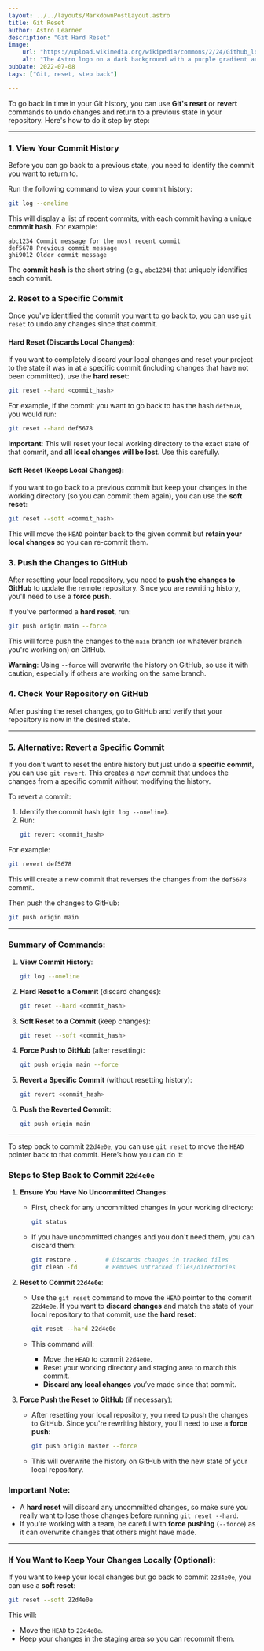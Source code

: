 ```yaml
---
layout: ../../layouts/MarkdownPostLayout.astro
title: Git Reset
author: Astro Learner
description: "Git Hard Reset"
image:
    url: "https://upload.wikimedia.org/wikipedia/commons/2/24/Github_logo_svg.svg"
    alt: "The Astro logo on a dark background with a purple gradient arc."
pubDate: 2022-07-08
tags: ["Git, reset, step back"]

---
```





To go back in time in your Git history, you can use **Git's reset** or **revert** commands to undo changes and return to a previous state in your repository. Here's how to do it step by step:

---

### 1. **View Your Commit History**
Before you can go back to a previous state, you need to identify the commit you want to return to.

Run the following command to view your commit history:
```bash
git log --oneline
```

This will display a list of recent commits, with each commit having a unique **commit hash**. For example:
```
abc1234 Commit message for the most recent commit
def5678 Previous commit message
ghi9012 Older commit message
```

The **commit hash** is the short string (e.g., `abc1234`) that uniquely identifies each commit.

### 2. **Reset to a Specific Commit**
Once you've identified the commit you want to go back to, you can use `git reset` to undo any changes since that commit.

#### **Hard Reset (Discards Local Changes)**:
If you want to completely discard your local changes and reset your project to the state it was in at a specific commit (including changes that have not been committed), use the **hard reset**:

```bash
git reset --hard <commit_hash>
```

For example, if the commit you want to go back to has the hash `def5678`, you would run:
```bash
git reset --hard def5678
```

**Important**: This will reset your local working directory to the exact state of that commit, and **all local changes will be lost**. Use this carefully.

#### **Soft Reset (Keeps Local Changes)**:
If you want to go back to a previous commit but keep your changes in the working directory (so you can commit them again), you can use the **soft reset**:

```bash
git reset --soft <commit_hash>
```

This will move the `HEAD` pointer back to the given commit but **retain your local changes** so you can re-commit them.

### 3. **Push the Changes to GitHub**
After resetting your local repository, you need to **push the changes to GitHub** to update the remote repository. Since you are rewriting history, you'll need to use a **force push**.

If you've performed a **hard reset**, run:
```bash
git push origin main --force
```

This will force push the changes to the `main` branch (or whatever branch you're working on) on GitHub.

**Warning**: Using `--force` will overwrite the history on GitHub, so use it with caution, especially if others are working on the same branch.

### 4. **Check Your Repository on GitHub**
After pushing the reset changes, go to GitHub and verify that your repository is now in the desired state.

---

### 5. **Alternative: Revert a Specific Commit**
If you don't want to reset the entire history but just undo a **specific commit**, you can use `git revert`. This creates a new commit that undoes the changes from a specific commit without modifying the history.

To revert a commit:
1. Identify the commit hash (`git log --oneline`).
2. Run:
   ```bash
   git revert <commit_hash>
   ```

For example:
```bash
git revert def5678
```

This will create a new commit that reverses the changes from the `def5678` commit.

Then push the changes to GitHub:
```bash
git push origin main
```

---

### Summary of Commands:
1. **View Commit History**:
   ```bash
   git log --oneline
   ```

2. **Hard Reset to a Commit** (discard changes):
   ```bash
   git reset --hard <commit_hash>
   ```

3. **Soft Reset to a Commit** (keep changes):
   ```bash
   git reset --soft <commit_hash>
   ```

4. **Force Push to GitHub** (after resetting):
   ```bash
   git push origin main --force
   ```

5. **Revert a Specific Commit** (without resetting history):
   ```bash
   git revert <commit_hash>
   ```

6. **Push the Reverted Commit**:
   ```bash
   git push origin main
   ```

---

To step back to commit `22d4e0e`, you can use `git reset` to move the `HEAD` pointer back to that commit. Here’s how you can do it:

### Steps to Step Back to Commit `22d4e0e`

1. **Ensure You Have No Uncommitted Changes**:
   - First, check for any uncommitted changes in your working directory:
     ```bash
     git status
     ```

   - If you have uncommitted changes and you don't need them, you can discard them:
     ```bash
     git restore .        # Discards changes in tracked files
     git clean -fd        # Removes untracked files/directories
     ```

2. **Reset to Commit `22d4e0e`**:
   - Use the `git reset` command to move the `HEAD` pointer to the commit `22d4e0e`. If you want to **discard changes** and match the state of your local repository to that commit, use the **hard reset**:
     ```bash
     git reset --hard 22d4e0e
     ```

   - This command will:
     - Move the `HEAD` to commit `22d4e0e`.
     - Reset your working directory and staging area to match this commit.
     - **Discard any local changes** you’ve made since that commit.

3. **Force Push the Reset to GitHub** (if necessary):
   - After resetting your local repository, you need to push the changes to GitHub. Since you're rewriting history, you'll need to use a **force push**:
     ```bash
     git push origin master --force
     ```

   - This will overwrite the history on GitHub with the new state of your local repository.

### **Important Note:**
- A **hard reset** will discard any uncommitted changes, so make sure you really want to lose those changes before running `git reset --hard`.
- If you're working with a team, be careful with **force pushing** (`--force`) as it can overwrite changes that others might have made.

---

### If You Want to Keep Your Changes Locally (Optional):
If you want to keep your local changes but go back to commit `22d4e0e`, you can use a **soft reset**:
```bash
git reset --soft 22d4e0e
```
This will:
- Move the `HEAD` to `22d4e0e`.
- Keep your changes in the staging area so you can recommit them.

